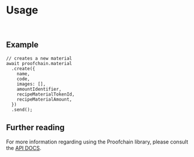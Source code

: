 # Usage

&nbsp;

## Example

```
// creates a new material
await proofchain.material
  .create({
    name,
    code,
    images: [],
    amountIdentifier,
    recipeMaterialTokenId,
    recipeMaterialAmount,
  })
  .send();
```

## Further reading

For more information regarding using the Proofchain library, please consult the [API DOCS](https://library.proofchain.alexcambose.ro/).
